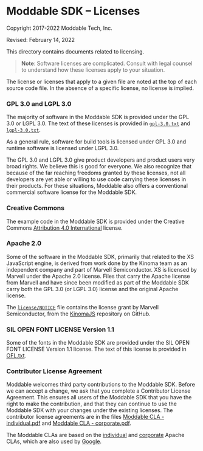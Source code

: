 # Moddable SDK – Licenses
Copyright 2017-2022 Moddable Tech, Inc.

Revised: February 14, 2022

This directory contains documents related to licensing.

> **Note**: Software licenses are complicated. Consult with legal counsel to understand how these licenses apply to your situation.

The license or licenses that apply to a given file are noted at the top of each source code file. In the absence of a specific license, no license is implied.

### GPL 3.0 and LGPL 3.0
The majority of software in the Moddable SDK is provided under the GPL 3.0 or LGPL 3.0. The text of these licenses is provided in [`gpl-3.0.txt`](gpl-3.0.txt) and [`lgpl-3.0.txt`](lgpl-3.0.txt).

As a general rule, software for build tools is licensed under GPL 3.0 and runtime software is licensed under LGPL 3.0.

The GPL 3.0 and LGPL 3.0 give product developers and product users very broad rights. We believe this is good for everyone. We also recognize that because of the far reaching freedoms granted by these licenses, not all developers are yet able or willing to use code carrying these licenses in their products. For these situations, Moddable also offers a conventional commercial software license for the Moddable SDK.

### Creative Commons
The example code in the Moddable SDK is provided under the Creative Commons [Attribution 4.0 International](http://creativecommons.org/licenses/by/4.0/) license.

### Apache 2.0
Some of the software in the Moddable SDK, primarily that related to the XS JavaScript engine, is derived from work done by the Kinoma team as an independent company and part of Marvell Semiconductor. XS is licensed by Marvell under the Apache 2.0 license. Files that carry the Apache license from Marvell and have since been modified as part of the Moddable SDK carry both the GPL 3.0 (or LGPL 3.0) license and the original Apache license.

The [`license/NOTICE`](NOTICE) file contains the license grant by Marvell Semiconductor, from the [KinomaJS](https://github.com/Kinoma/kinomajs/) repository on GitHub.

### SIL OPEN FONT LICENSE Version 1.1
Some of the fonts in the Moddable SDK are provided under the SIL OPEN FONT LICENSE Version 1.1 license. The text of this license is provided in [OFL.txt](./OFT.txt).

### Contributor License Agreement
Moddable welcomes third party contributions to the Moddable SDK. Before we can accept a change, we ask that you complete a Contributor License Agreement. This ensures all users of the Moddable SDK that you have the right to make the contribution, and that they can continue to use the Moddable SDK with your changes under the existing licenses. The contributor license agreements are in the files [Moddable CLA - individual.pdf](Moddable%20CLA%20-%20individual.pdf) and [Moddable CLA - corporate.pdf](Moddable%20CLA%20-%20corporate.pdf).

The Moddable CLAs are based on the [individual](https://www.apache.org/licenses/icla.pdf) and [corporate](https://www.apache.org/licenses/cla-corporate.pdf) Apache CLAs, which are also used by [Google](https://cla.developers.google.com/about).
